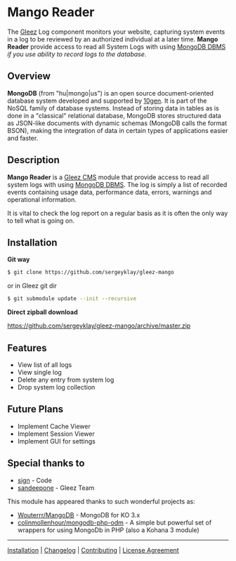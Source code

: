 # Mango Reader

The [Gleez](http://gleezcms.org/) Log component monitors your website, capturing system events in a log to be reviewed by an authorized individual at a later time. __Mango Reader__ provide access to read all System Logs with using [MongoDB DBMS](http://www.mongodb.org) *if you use ability to record logs to the database*.


## Overview

**MongoDB** (from "hu|mongo|us") is an open source document-oriented database system developed and supported by [10gen](http://www.10gen.com/). It is part of the NoSQL family of database systems. Instead of storing data in tables as is done in a "classical" relational database, MongoDB stores structured data as JSON-like documents with dynamic schemas (MongoDB calls the format BSON), making the integration of data in certain types of applications easier and faster.


## Description

**Mango Reader** is a [Gleez CMS](http://gleezcms.org/) module that provide access to read all system logs with using [MongoDB DBMS](http://www.mongodb.org). The log is simply a list of recorded events containing usage data, performance data, errors, warnings and operational information.

It is vital to check the log report on a regular basis as it is often the only way to tell what is going on.


## Installation

__Git way__

```bash
$ git clone https://github.com/sergeyklay/gleez-mango
```

or in Gleez git dir

```bash
$ git submodule update --init --recursive
```

__Direct zipball download__

https://github.com/sergeyklay/gleez-mango/archive/master.zip


## Features

- View list of all logs
- View single log
- Delete any entry from system log
- Drop system log collection


## Future Plans

- Implement Cache Viewer
- Implement Session Viewer
- Implement GUI for settings


##  Special thanks to

- [sign](https://github.com/sergey-sign) - Code
- [sandeepone](https://github.com/sandeepone) - Gleez Team

This module has appeared thanks to such wonderful projects as:

- [Wouterrr/MangoDB](https://github.com/Wouterrr/MangoDB) - MongoDB for KO 3.x
- [colinmollenhour/mongodb-php-odm](https://github.com/colinmollenhour/mongodb-php-odm) - A simple but powerful set of wrappers for using MongoDb in PHP (also a Kohana 3 module)


***

[Installation](https://github.com/sergeyklay/gleez-mango/wiki/Installation) | [Changelog](https://github.com/sergeyklay/gleez-mango/wiki/Changelog) | [Contributing](https://github.com/sergeyklay/gleez-mango/wiki/Contributing) | [License Agreement](https://github.com/sergeyklay/gleez-mango/wiki/License-Agreement)
